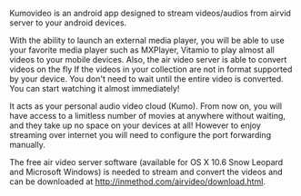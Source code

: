 Kumovideo is an android app designed to stream videos/audios from airvid server to your android devices.


With the ability to launch an external media player, you will be able to use your favorite media player such as MXPlayer, Vitamio to play almost all videos to your mobile devices. Also, the air video server is able to convert videos on the fly If the videos in your collection are not in format supported by your device. You don't need to wait until the entire video is converted. You can start watching it almost immediately! 


It acts as your personal audio video cloud (Kumo). From now on, you will have access to a limitless number of movies at anywhere without waiting, and they take up no space on your devices at all!
However to enjoy streaming over internet you will need to configure the port forwarding manually. 


The free air video server software (available for OS X 10.6 Snow Leopard and Microsoft Windows) is needed to stream and convert the videos and can be downloaded at http://inmethod.com/airvideo/download.html.
